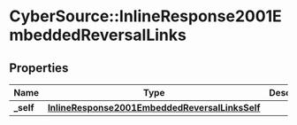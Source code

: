 # CyberSource::InlineResponse2001EmbeddedReversalLinks

## Properties
Name | Type | Description | Notes
------------ | ------------- | ------------- | -------------
**_self** | [**InlineResponse2001EmbeddedReversalLinksSelf**](InlineResponse2001EmbeddedReversalLinksSelf.md) |  | [optional] 



